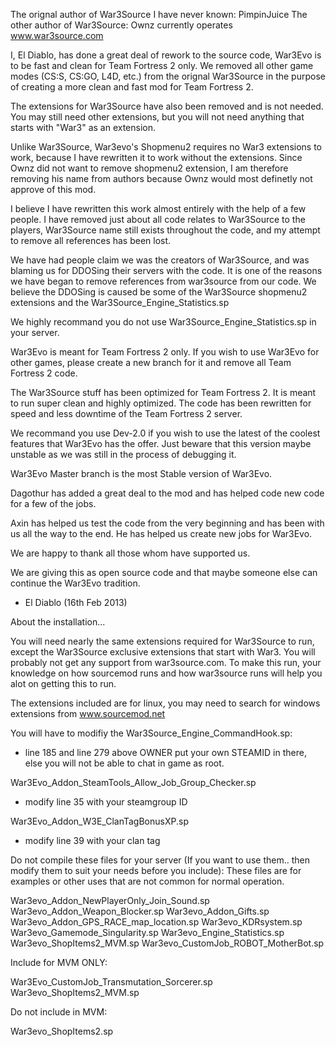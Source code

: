 The orignal author of War3Source I have never known: PimpinJuice
The other author of War3Source: Ownz currently operates www.war3source.com

I, El Diablo, has done a great deal of rework to the source code,
War3Evo is to be fast and clean for Team Fortress 2 only.
We removed all other game modes (CS:S, CS:GO, L4D, etc.) from
the orignal War3Source in the purpose of creating a more clean and fast
mod for Team Fortress 2.

The extensions for War3Source have also been removed and is not needed.
You may still need other extensions, but you will not need anything that starts
with "War3" as an extension.

Unlike War3Source, War3evo's Shopmenu2 requires no War3 extensions to work,
because I have rewritten it to work without the extensions.
Since Ownz did not want to remove shopmenu2 extension,
I am therefore removing his name from authors because Ownz would
most definetly not approve of this mod.

I believe I have rewritten this work almost entirely with the help of a few people.
I have removed just about all code relates to War3Source to the players,
War3Source name still exists throughout the code, and my attempt to remove all
references has been lost.

We have had people claim we was the creators of War3Source, and was blaming us for
DDOSing their servers with the code.  It is one of the reasons we have began to remove
references from war3source from our code.  We believe the DDOSing is caused be some
of the War3Source shopmenu2 extensions and the War3Source_Engine_Statistics.sp

We highly recommand you do not use War3Source_Engine_Statistics.sp in your server.

War3Evo is meant for Team Fortress 2 only.  If you wish to use War3Evo for other games,
please create a new branch for it and remove all Team Fortress 2 code.

The War3Source stuff has been optimized for Team Fortress 2.
It is meant to run super clean and highly optimized.
The code has been rewritten for speed and less downtime of the
Team Fortress 2 server.

We recommand you use Dev-2.0 if you wish to use the latest of the coolest features
that War3Evo has the offer.  Just beware that this version maybe unstable as we was still
in the process of debugging it.

War3Evo Master branch is the most Stable version of War3Evo.

Dagothur has added a great deal to the mod and has helped code new code
for a few of the jobs.

Axin has helped us test the code from the very beginning and has been
with us all the way to the end.  He has helped us create new jobs for War3Evo.


We are happy to thank all those whom have supported us.

We are giving this as open source code and that maybe someone else can continue
the War3Evo tradition.

- El Diablo (16th Feb 2013)




About the installation...

You will need nearly the same extensions required for War3Source to run, except the War3Source exclusive extensions that start with War3.
You will probably not get any support from war3source.com.   To make this run, your knowledge on how sourcemod runs and how war3source runs will help you alot on getting this to run.

The extensions included are for linux, you may need to search for windows extensions from www.sourcemod.net

You will have to modifiy the War3Source_Engine_CommandHook.sp:
- line 185 and line 279 above OWNER put your own STEAMID in there, else you will not be able to chat in game as root.

War3Evo_Addon_SteamTools_Allow_Job_Group_Checker.sp
- modify line 35 with your steamgroup ID

War3Evo_Addon_W3E_ClanTagBonusXP.sp
- modify line 39 with your clan tag

Do not compile these files for your server
(If you want to use them.. then modify them to suit your needs before you include):
These files are for examples or other uses that are not common for normal operation.

War3evo_Addon_NewPlayerOnly_Join_Sound.sp
War3evo_Addon_Weapon_Blocker.sp
War3evo_Addon_Gifts.sp
War3evo_Addon_GPS_RACE_map_location.sp
War3evo_KDRsystem.sp
War3evo_Gamemode_Singularity.sp
War3evo_Engine_Statistics.sp
War3evo_ShopItems2_MVM.sp
War3evo_CustomJob_ROBOT_MotherBot.sp

Include for MVM ONLY:

War3Evo_CustomJob_Transmutation_Sorcerer.sp
War3evo_ShopItems2_MVM.sp

Do not include in MVM:

War3evo_ShopItems2.sp

